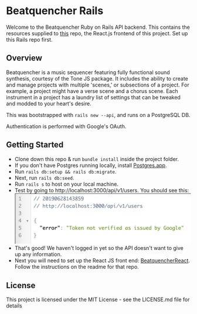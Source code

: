 # Beatquencher Rails
Welcome to the Beatquencher Ruby on Rails API backend. This contains the resources supplied to [this](https://github.com/wardou2/BeatquencherReact "Beatquencher React") repo, the React.js frontend of this project. Set up this Rails repo first.

## Overview
Beatquencher is a music sequencer featuring fully functional sound synthesis, courtesy of the Tone JS package. It includes the ability to create and manage projects with multiple 'scenes,' or subsections of a project. For example, a project might have a verse scene and a chorus scene. Each instrument in a project has a laundry list of settings that can be tweaked and modded to your heart's desire.

This was bootstrapped with `rails new --api`, and runs on a PostgreSQL DB.

Authentication is performed with Google's OAuth.

## Getting Started
* Clone down this repo & run `bundle install` inside the project folder.
* If you don't have Postgres running locally, install [Postgres.app](https://postgresapp.com/downloads.html).
* Run `rails db:setup && rails db:migrate`.
* Next, run `rails db:seed`.
* Run `rails s` to host on your local machine.
* Test by going to http://localhost:3000/api/v1/users. You should see this:
![API result declaring user not logged in](https://raw.githubusercontent.com/wardou2/BeatquencherRails/master/images/users_api_not_loggedin.png)
* That's good! We haven't logged in yet so the API doesn't want to give up any information. 
* Next you will need to set up the React JS front end: [BeatquencherReact](https://github.com/wardou2/BeatquencherReact "Beatquencher React"). Follow the instructions on the readme for that repo.

## License
This project is licensed under the MIT License - see the LICENSE.md file for details
